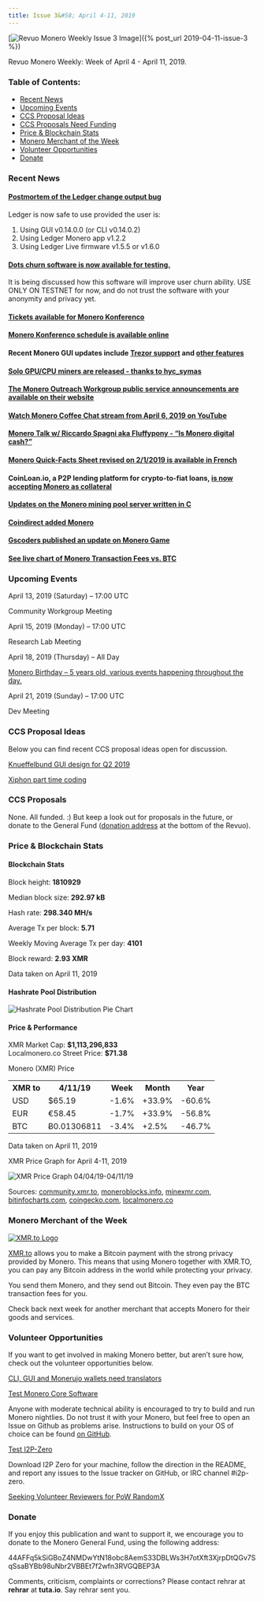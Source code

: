 ```yaml
---
title: Issue 3&#58; April 4-11, 2019
---
```

[<img src="/img/img-issue3.jpg" alt="Revuo Monero Weekly Issue 3 Image">]({% post_url 2019-04-11-issue-3 %})

Revuo Monero Weekly: Week of April 4 - April 11, 2019.
<!--more-->

<h3>Table of Contents:</h3>
<ul class="contents">
    <li><a href="#news">Recent News</a></li>
    <li><a href="#events">Upcoming Events</a></li>
    <li><a href="#ideas">CCS Proposal Ideas</a></li>
    <li><a href="#proposals">CCS Proposals Need Funding</a></li>
    <li><a href="#stats">Price & Blockchain Stats</a></li>
    <li><a href="#merchant">Monero Merchant of the Week</a></li>
    <li><a href="#volunteer">Volunteer Opportunities</a></li>
    <li><a href="#donate">Donate</a></li>
</ul>


<h3 id="news">Recent News</h3>

<div class="newsbyte">
    <h4>
        <a href="https://www.reddit.com/r/Monero/comments/bavnwl/ledger_change_output_bug_post_mortem_with_a_happy/" target="_blank">Postmortem of the Ledger change output bug</a>
    </h4>
    <p>Ledger is now safe to use provided the user is:</p>
    <ol>
        <li>Using GUI v0.14.0.0 (or CLI v0.14.0.2)</li>
        <li>Using Ledger Monero app v1.2.2</li>
        <li>Using Ledger Live firmware v1.5.5 or v1.6.0</li>
    </ol>
</div>

<div class="newsbyte">
    <h4>
        <a href="https://github.com/fraudmarc/dots" target="_blank">Dots churn software is now available for testing.</a>
    </h4>
    <p>It is being discussed how this software will improve user churn ability. USE ONLY ON TESTNET for now, and do not trust the software with your anonymity and privacy yet.</p>
</div>

<div class="newsbyte">
    <h4>
        <a href="https://monerokon.com/registration" target="_blank">Tickets available for Monero Konferenco</a>
    </h4>
</div>

<div class="newsbyte">
    <h4>
        <a href="https://monerokon.com/schedule" target="_blank">Monero Konferenco schedule is available online</a>
    </h4>
</div>

<div class="newsbyte">
    <h4>
        Recent Monero GUI updates include <a href="https://github.com/monero-project/monero-gui/pull/2019" target="_blank">Trezor support</a> and <a href="https://www.reddit.com/r/Monero/comments/ban52m/small_monero_gui_update/" target="_blank">other features</a>
    </h4>
</div>

<div class="newsbyte">
    <h4>
        <a href="https://www.reddit.com/r/Monero/comments/ba6xx0/ethos_of_decentralization_solo_gpucpu_mining_is/" target="_blank">Solo GPU/CPU miners are released - thanks to hyc_symas</a>
    </h4>
</div>

<div class="newsbyte">
    <h4>
        <a href="https://www.monerooutreach.org/monero_best_practices/" target="_blank">The Monero Outreach Workgroup public service announcements are available on their website</a>
    </h4>
</div>

<div class="newsbyte">
    <h4>
        <a href="https://youtu.be/adNi17O791M" target="_blank">Watch Monero Coffee Chat stream from April 6, 2019 on YouTube</a>
    </h4> 
</div>

<div class="newsbyte">
    <h4>
        <a href="https://youtu.be/LFNT_6nqtdA" target="_blank">Monero Talk w/ Riccardo Spagni aka Fluffypony - “Is Monero digital cash?”</a>
    </h4>
</div>
 

<div class="newsbyte">
    <h4><a href="https://www.reddit.com/r/Monero/comments/b9rutj/monero_quickfacts_sheet_revised_212019_french/" target="_blank">Monero Quick-Facts Sheet revised on 2/1/2019 is available in French</a></h4>
</div>

<div class="newsbyte">
    <h4>
        CoinLoan.io, a P2P lending platform for crypto-to-fiat loans, <a href="https://www.reddit.com/r/Monero/comments/bbdcr4/finally_monero_backed_loans/" target="_blank">is now accepting Monero as collateral</a>
    </h4>
</div>

<div class="newsbyte">
    <h4>
    <a href="https://www.reddit.com/r/Monero/comments/bb1bwv/update_announcement_a_monero_mining_pool_server/" target="_blank">Updates on the Monero mining pool server written in C</a>
    </h4>
</div>

<div class="newsbyte">
    <h4>
        <a href="https://twitter.com/coindirectcom/status/1113471728456540166" target="_blank">Coindirect added Monero</a>
    </h4>
</div>

<div class="newsbyte">
    <h4>
        <a href="https://www.reddit.com/r/Monero/comments/baj9v5/update_about_monero_game/" target="_blank">Gscoders published an update on Monero Game</a>
    </h4>
</div>

<div class="newsbyte">
    <h4>
        <a href="https://www.monero.how/monero-transaction-fees" target="_blank">See live chart of Monero Transaction Fees vs. BTC</a>
    </h4>
</div>

<h3 id="events">Upcoming Events</h3>

<div class="event">
    <p class="date">April 13, 2019 (Saturday) – 17:00 UTC</p>
    <p>Community Workgroup Meeting</p>
</div>

<div class="event">
    <p class="date" markdown="1">April 15, 2019 (Monday) – 17:00 UTC</p>
    <p markdown="1">Research Lab Meeting</p>
</div>

<div class="event">
    <p class="date" markdown="1">April 18, 2019 (Thursday) – All Day</p>
    <a href="https://github.com/monero-project/meta/issues/324#issuecomment-482330612"><p markdown="1">Monero Birthday – 5 years old, various events happening throughout the day.</p></a>
</div>

<div class="event">
    <p class="date" markdown="1">April 21, 2019 (Sunday) – 17:00 UTC</p>
    <p markdown="1">Dev Meeting</p>
</div>

<h3 id="ideas">CCS Proposal Ideas</h3>

<p>Below you can find recent CCS proposal ideas open for discussion.</p>

<div class="proposal">
<p><a href="https://repo.getmonero.org/monero-project/ccs-proposals/merge_requests/54" target="_blank">Knueffelbund GUI design for Q2 2019</a></p>
</div>

<div class="proposal">
<p><a href="https://repo.getmonero.org/monero-project/ccs-proposals/merge_requests/55" target="_blank">Xiphon part time coding</a></p>
</div>

<h3 id="proposals">CCS Proposals</h3>

None. All funded. :) But keep a look out for proposals in the future, or donate to the General Fund (<a href="#donate">donation address</a> at the bottom of the Revuo).

<h3 id="stats">Price & Blockchain Stats</h3>

<h4 class="stat">Blockchain Stats</h4>

<div class="bcstats">
    <p>Block height: <b>1810929</b></p>
    <p>Median block size: <b>292.97 kB</b></p>
    <p>Hash rate: <b>298.340 MH/s</b></p>
    <p>Average Tx per block: <b>5.71</b></p>
    <p>Weekly Moving Average Tx per day: <b>4101</b></p>
    <p>Block reward: <b>2.93 XMR</b></p>
</div>
<p class="note">Data taken on April 11, 2019</p>

<h4 class="stat">Hashrate Pool Distribution</h4>
<p><img src="/img/hashrate-pool-distribution-0411.png" alt="Hashrate Pool Distribution Pie Chart"/></p>

<h4 class="stat">Price & Performance</h4>

<div class="price-intro">XMR Market Cap:  <b>$1,113,296,833</b><br>Localmonero.co Street Price: <b>$71.38</b></div>

<p class="table-title">Monero (XMR) Price</p>
<table class="price-table">
  <tr class="row1">
    <th>XMR to</th>
    <th>4/11/19</th>
    <th>Week</th>
    <th>Month</th>
    <th>Year</th>
  </tr>
  <tr>
    <td data-th="XMR to">USD</td>
    <td data-th="04/11/19">$65.19</td>
    <td data-th="Week" class="red">-1.6%</td>
    <td data-th="Month" class="green">+33.9%</td>
    <td data-th="Year" class="red">-60.6%</td>
  </tr>
  <tr class="row3">
    <td data-th="XMR to">EUR</td>
    <td data-th="04/11/19">€58.45</td>
    <td data-th="Week" class="red">-1.7%</td>
    <td data-th="Month" class="green">+33.9%</td>
    <td data-th="Year" class="red">-56.8%</td>
  </tr>
  <tr>
    <td data-th="XMR to">BTC</td>
    <td data-th="04/11/19">Ƀ0.01306811</td>
    <td data-th="Week" class="red">-3.4%</td>
    <td data-th="Month" class="green">+2.5%</td>
    <td data-th="Year" class="red">-46.7%</td>
  </tr>
</table>
<p class="note">Data taken on April 11, 2019</p>

<p class="table-title">XMR Price Graph for April 4-11, 2019</p>

![XMR Price Graph 04/04/19-04/11/19](/img/weekly-chart-0411.png "XMR Price Graph 03/22/19-03/29/19") 

Sources: <a href="https://community.xmr.to/explorer/mainnet/" target="_blank">community.xmr.to</a>, <a href="https://moneroblocks.info/stats/transaction-stats" target="_blank">moneroblocks.info</a>, <a href="https://minexmr.com/pools.html" target="_blank">minexmr.com</a>, <a href="https://bitinfocharts.com/monero/" target="_blank">bitinfocharts.com</a>, <a href="https://www.coingecko.com/" target="_blank">coingecko.com</a>, <a href="https://localmonero.co/" target="_blank">localmonero.co</a>

<h3 id="merchant">Monero Merchant of the Week</h3>

<a href="https://xmr.to/" target="_blank"><img src="/img/xmrto-logo.png" alt="XMR.to Logo" class="merchant-img" id="xmrto"></a>

<a href="https://xmr.to/" target="_blank">XMR.to</a> allows you to make a Bitcoin payment with the strong privacy provided by Monero. This means that using Monero together with XMR.TO, you can pay any Bitcoin address in the world while protecting your privacy.

You send them Monero, and they send out Bitcoin. They even pay the BTC transaction fees for you.

Check back next week for another merchant that accepts Monero for their goods and services.

<h3 id="volunteer">Volunteer Opportunities</h3>

<p>If you want to get involved in making Monero better, but aren’t sure how, check out the volunteer opportunities below.</p>

<p class="date"><a href="https://www.reddit.com/r/Monero/comments/baudu4/localization_workgroup_cli_and_gui_wallet_waiting/" target="_blank">CLI, GUI and Monerujo wallets need translators</a></p>
<p></p>

<p class="date"><a href="https://github.com/monero-project/monero" target="_blank">Test Monero Core Software</a></p>
<p>Anyone with moderate technical ability is encouraged to try to build and run Monero nightlies. Do not trust it with your Monero, but feel free to open an Issue on Github as problems arise. Instructions to build on your OS of choice can be found <a href="https://github.com/monero-project/monero#compiling-monero-from-source" target="_blank">on GitHub</a>. </p>

<p class="date"><a href="https://github.com/i2p-zero/i2p-zero/releases" target="_blank">Test I2P-Zero</a></p>
<p>Download I2P Zero for your machine, follow the direction in the README, and report any issues to the Issue tracker on GitHub, or IRC channel #i2p-zero.</p>

<p><a href="https://www.reddit.com/r/Monero/comments/b5fe5j/psa_seeking_volunteer_reviewers_for_pow_randomx/" target="_blank">Seeking Volunteer Reviewers for PoW RandomX</a></p>

<h3 id="donate">Donate</h3>

<p markdown="1">If you enjoy this publication and want to support it, we encourage you to donate to the Monero General Fund, using the following address:</p>

<p class="address" markdown="1">44AFFq5kSiGBoZ4NMDwYtN18obc8AemS33DBLWs3H7otXft3XjrpDtQGv7SqSsaBYBb98uNbr2VBBEt7f2wfn3RVGQBEP3A</p>

<!--p><a href="monero:44AFFq5kSiGBoZ4NMDwYtN18obc8AemS33DBLWs3H7otXft3XjrpDtQGv7SqSsaBYBb98uNbr2VBBEt7f2wfn3RVGQBEP3A" class="qr"><img src="/img/donate-monero.png"></a></p-->

Comments, criticism, complaints or corrections? Please contact rehrar at **rehrar** at **tuta.io**. Say rehrar sent you.